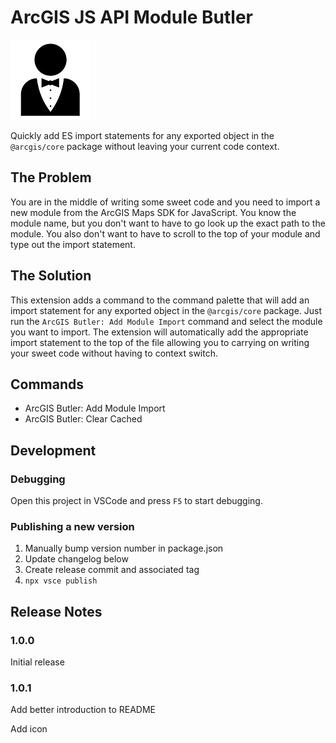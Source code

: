 # ArcGIS JS API Module Butler

![butler](./butler.png)

Quickly add ES import statements for any exported object in the `@arcgis/core` package without leaving your current code context.

## The Problem

You are in the middle of writing some sweet code and you need to import a new module from the ArcGIS Maps SDK for JavaScript. You know the module name, but you don't want to have to go look up the exact path to the module. You also don't want to have to scroll to the top of your module and type out the import statement.

## The Solution

This extension adds a command to the command palette that will add an import statement for any exported object in the `@arcgis/core` package. Just run the `ArcGIS Butler: Add Module Import` command and select the module you want to import. The extension will automatically add the appropriate import statement to the top of the file allowing you to carrying on writing your sweet code without having to context switch.

## Commands

- ArcGIS Butler: Add Module Import
- ArcGIS Butler: Clear Cached

## Development

### Debugging

Open this project in VSCode and press `F5` to start debugging.

### Publishing a new version

1. Manually bump version number in package.json
1. Update changelog below
1. Create release commit and associated tag
1. `npx vsce publish`

## Release Notes

### 1.0.0

Initial release

### 1.0.1

Add better introduction to README

Add icon
